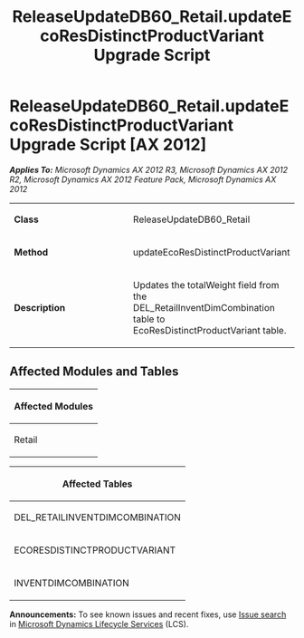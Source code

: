 ﻿---
title: ReleaseUpdateDB60_Retail.updateEcoResDistinctProductVariant Upgrade Script
TOCTitle: ReleaseUpdateDB60_Retail.updateEcoResDistinctProductVariant Upgrade Script
ms:assetid: 0c25ce57-6e35-8c19-049e-21580fcf5e36
ms:mtpsurl: https://msdn.microsoft.com/en-us/library/JJ735673(v=AX.60)
ms:contentKeyID: 49706580
ms.date: 05/18/2015
mtps_version: v=AX.60
---

# ReleaseUpdateDB60\_Retail.updateEcoResDistinctProductVariant Upgrade Script [AX 2012]


_**Applies To:** Microsoft Dynamics AX 2012 R3, Microsoft Dynamics AX 2012 R2, Microsoft Dynamics AX 2012 Feature Pack, Microsoft Dynamics AX 2012_

<table>
<colgroup>
<col style="width: 50%" />
<col style="width: 50%" />
</colgroup>
<tbody>
<tr class="odd">
<td><p><strong>Class</strong></p></td>
<td><p>ReleaseUpdateDB60_Retail</p></td>
</tr>
<tr class="even">
<td><p><strong>Method</strong></p></td>
<td><p>updateEcoResDistinctProductVariant</p></td>
</tr>
<tr class="odd">
<td><p><strong>Description</strong></p></td>
<td><p>Updates the totalWeight field from the DEL_RetailInventDimCombination table to EcoResDistinctProductVariant table.</p></td>
</tr>
</tbody>
</table>


## Affected Modules and Tables

<table>
<colgroup>
<col style="width: 100%" />
</colgroup>
<thead>
<tr class="header">
<th><p>Affected Modules</p></th>
</tr>
</thead>
<tbody>
<tr class="odd">
<td><p>Retail</p></td>
</tr>
</tbody>
</table>


<table>
<colgroup>
<col style="width: 100%" />
</colgroup>
<thead>
<tr class="header">
<th><p>Affected Tables</p></th>
</tr>
</thead>
<tbody>
<tr class="odd">
<td><p>DEL_RETAILINVENTDIMCOMBINATION</p></td>
</tr>
<tr class="even">
<td><p>ECORESDISTINCTPRODUCTVARIANT</p></td>
</tr>
<tr class="odd">
<td><p>INVENTDIMCOMBINATION</p></td>
</tr>
</tbody>
</table>

  
**Announcements:** To see known issues and recent fixes, use [Issue search](http://go.microsoft.com/fwlink/?linkid=389258) in [Microsoft Dynamics Lifecycle Services](http://go.microsoft.com/fwlink/?linkid=306505) (LCS).

